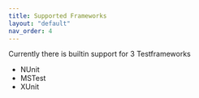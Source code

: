 ```yaml
---
title: Supported Frameworks
layout: "default"
nav_order: 4
---
```

Currently there is builtin support for 3 Testframeworks
- NUnit
- MSTest
- XUnit